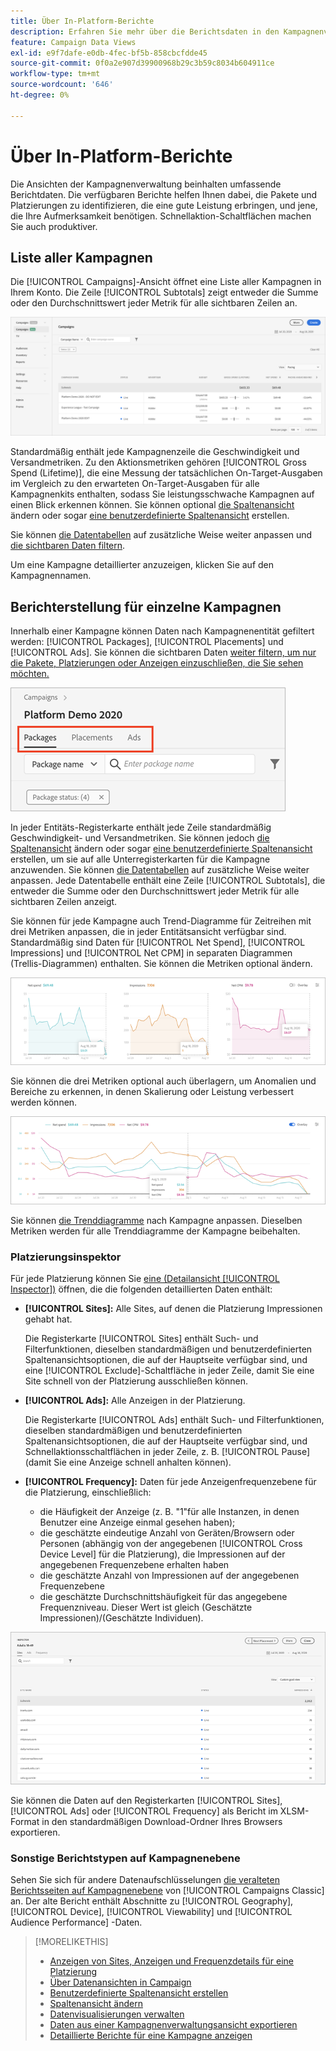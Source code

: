 ```yaml
---
title: Über In-Platform-Berichte
description: Erfahren Sie mehr über die Berichtsdaten in den Kampagnenverwaltungsansichten.
feature: Campaign Data Views
exl-id: e9f7dafe-e0db-4fec-bf5b-858cbcfdde45
source-git-commit: 0f0a2e907d39900968b29c3b59c8034b604911ce
workflow-type: tm+mt
source-wordcount: '646'
ht-degree: 0%

---
```


# Über In-Platform-Berichte

<!-- rename "About Performance Reports in Campaign Management Views?" -->
Die Ansichten der Kampagnenverwaltung beinhalten umfassende Berichtdaten. Die verfügbaren Berichte helfen Ihnen dabei, die Pakete und Platzierungen zu identifizieren, die eine gute Leistung erbringen, und jene, die Ihre Aufmerksamkeit benötigen. Schnellaktion-Schaltflächen machen Sie auch produktiver.

## Liste aller Kampagnen

Die [!UICONTROL Campaigns]-Ansicht öffnet eine Liste aller Kampagnen in Ihrem Konto. Die Zeile [!UICONTROL Subtotals] zeigt entweder die Summe oder den Durchschnittswert jeder Metrik für alle sichtbaren Zeilen an.

![Kampagnenliste](/help/dsp/assets/campaigns-list.png)

Standardmäßig enthält jede Kampagnenzeile die Geschwindigkeit und Versandmetriken. Zu den Aktionsmetriken gehören [!UICONTROL Gross Spend (Lifetime)], die eine Messung der tatsächlichen On-Target-Ausgaben im Vergleich zu den erwarteten On-Target-Ausgaben für alle Kampagnenkits enthalten, sodass Sie leistungsschwache Kampagnen auf einen Blick erkennen können. Sie können optional [die Spaltenansicht](column-view-change.md) ändern oder sogar [eine benutzerdefinierte Spaltenansicht](column-view-create.md) erstellen.

Sie können [die Datentabellen](campaign-data-views-about.md) auf zusätzliche Weise weiter anpassen und [die sichtbaren Daten filtern](campaign-data-filter.md).

Um eine Kampagne detaillierter anzuzeigen, klicken Sie auf den Kampagnennamen.

## Berichterstellung für einzelne Kampagnen

Innerhalb einer Kampagne können Daten nach Kampagnenentität gefiltert werden: [!UICONTROL Packages], [!UICONTROL Placements] und [!UICONTROL Ads]. Sie können die sichtbaren Daten [ weiter filtern, um nur die Pakete, Platzierungen oder Anzeigen einzuschließen, die Sie sehen möchten.](campaign-data-filter.md)

![Tabs zur Kampagnenentität](/help/dsp/assets/campaign-subtabs.png)

In jeder Entitäts-Registerkarte enthält jede Zeile standardmäßig Geschwindigkeit- und Versandmetriken. Sie können jedoch [die Spaltenansicht](column-view-change.md) ändern oder sogar [eine benutzerdefinierte Spaltenansicht](column-view-create.md) erstellen, um sie auf alle Unterregisterkarten für die Kampagne anzuwenden. Sie können [die Datentabellen](campaign-data-views-about.md) auf zusätzliche Weise weiter anpassen. Jede Datentabelle enthält eine Zeile [!UICONTROL Subtotals], die entweder die Summe oder den Durchschnittswert jeder Metrik für alle sichtbaren Zeilen anzeigt.

Sie können für jede Kampagne auch Trend-Diagramme für Zeitreihen mit drei Metriken anpassen, die in jeder Entitätsansicht verfügbar sind. Standardmäßig sind Daten für [!UICONTROL Net Spend], [!UICONTROL Impressions] und [!UICONTROL Net CPM] in separaten Diagrammen (Trellis-Diagrammen) enthalten. Sie können die Metriken optional ändern.

![Trends für drei Metriken trennen](/help/dsp/assets/trend-chart-separate.png)

Sie können die drei Metriken optional auch überlagern, um Anomalien und Bereiche zu erkennen, in denen Skalierung oder Leistung verbessert werden können.

![Trenddiagramm mit Überlagerung](/help/dsp/assets/trend-chart.png)

Sie können [die Trenddiagramme](campaign-data-visualization-manage.md) nach Kampagne anpassen. Dieselben Metriken werden für alle Trenddiagramme der Kampagne beibehalten.

### Platzierungsinspektor

Für jede Platzierung können Sie [eine (Detailansicht [!UICONTROL Inspector])](placement-details-view.md) öffnen, die die folgenden detaillierten Daten enthält:

* **[!UICONTROL Sites]:** Alle Sites, auf denen die Platzierung Impressionen gehabt hat.

   Die Registerkarte [!UICONTROL Sites] enthält Such- und Filterfunktionen, dieselben standardmäßigen und benutzerdefinierten Spaltenansichtsoptionen, die auf der Hauptseite verfügbar sind, und eine [!UICONTROL Exclude]-Schaltfläche in jeder Zeile, damit Sie eine Site schnell von der Platzierung ausschließen können.

* **[!UICONTROL Ads]:** Alle Anzeigen in der Platzierung.

   Die Registerkarte [!UICONTROL Ads] enthält Such- und Filterfunktionen, dieselben standardmäßigen und benutzerdefinierten Spaltenansichtsoptionen, die auf der Hauptseite verfügbar sind, und Schnellaktionsschaltflächen in jeder Zeile, z. B. [!UICONTROL Pause] (damit Sie eine Anzeige schnell anhalten können).

* **[!UICONTROL Frequency]:** Daten für jede Anzeigenfrequenzebene für die Platzierung, einschließlich:
   * die Häufigkeit der Anzeige (z. B. &quot;1&quot;für alle Instanzen, in denen Benutzer eine Anzeige einmal gesehen haben);
   * die geschätzte eindeutige Anzahl von Geräten/Browsern oder Personen (abhängig von der angegebenen [!UICONTROL Cross Device Level] für die Platzierung), die Impressionen auf der angegebenen Frequenzebene erhalten haben
   * die geschätzte Anzahl von Impressionen auf der angegebenen Frequenzebene
   * die geschätzte Durchschnittshäufigkeit für das angegebene Frequenzniveau. Dieser Wert ist gleich (Geschätzte Impressionen)/(Geschätzte Individuen).

![Platzierungsinspektor](/help/dsp/assets/placement-inspector-sites.png)

Sie können die Daten auf den Registerkarten [!UICONTROL Sites], [!UICONTROL Ads] oder [!UICONTROL Frequency] als Bericht im XLSM-Format in den standardmäßigen Download-Ordner Ihres Browsers exportieren.

### Sonstige Berichtstypen auf Kampagnenebene

Sehen Sie sich für andere Datenaufschlüsselungen [die veralteten Berichtsseiten auf Kampagnenebene](/help/dsp/campaign-management/campaigns/campaign-view-report.md) von [!UICONTROL Campaigns Classic] an. Der alte Bericht enthält Abschnitte zu [!UICONTROL Geography], [!UICONTROL Device], [!UICONTROL Viewability] und [!UICONTROL Audience Performance] -Daten.

>[!MORELIKETHIS]
>
>* [Anzeigen von Sites, Anzeigen und Frequenzdetails für eine Platzierung](placement-details-view.md)
>* [Über Datenansichten in Campaign](campaign-data-views-about.md)
>* [Benutzerdefinierte Spaltenansicht erstellen](column-view-create.md)
>* [Spaltenansicht ändern](column-view-change.md)
>* [Datenvisualisierungen verwalten](campaign-data-visualization-manage.md)
>* [Daten aus einer Kampagnenverwaltungsansicht exportieren](campaign-export-data.md)
>* [Detaillierte Berichte für eine Kampagne anzeigen](/help/dsp/campaign-management/campaigns/campaign-view-report.md)

